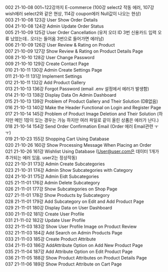 002 21-10-08 001~122강까지 E-commerce (100강 select2 작동 에러, 107강 wish에러 select2와 같은 현상, 114강 coupon에러 Null값이 나오는 현상)  
003 21-10-08 123강 User Show Order Details  
004 21-10-08 124강 Admin Update Order Status  
005 21-10-09 125강 User Order Cancellation (유저 오더 ID 3번 신용카드 입력 오류 났었는데.. 오더는 들어옴 3번으로 들어가면 에러남)  
006 21-10-09 126강 User Review & Rating on Product  
007 21-10-09 127강 Show Review & Rating on Product Details Page  
008 21-10-10 128강 User Change Password  
009 21-10-10 129강 Create Contact Page  
010 21-10-11 130강 Admin Create Settings Page  
011 21-10-11 131강 Implement Settings  
012 21-10-11 132강 Add Product Gallery  
013 21-10-13 136강 Forgot Password (email .env 설정에서 에러가 발생함)   
014 21-10-13 138강 Display Data On Admin Dashboard  
015 21-10-13 139강 Problem of Product Gallery and Their Solution (DB없음)  
016 21-10-13 140강 Make the Header Functional on Login and Register Page  
017 21-10-14 145강 Problem of Product Image Deletion and Their Solution (하지만 메인 1장이 있는 경우는 가능 하지만 여러 파일로 같이 올린 상품은 에러가 난다.)  
018 21-10-14 154강 Send Order Confirmation Email (Order 에러 Email관련 ㅜㅜ)  
019 21-10-23 155강 Shopping Cart Using Database  
020 21-10-26 160강 Show Processing Message When Placing an Order  
021 21-10-26 161강 Wishlist Using Database (User@user.com은 데이터 1개가 추가되는 에러 있음. user2는 정상작동)  
022 21-10-31 173강 Admin Create Subcategories  
023 21-10-31 174강 Admin Show Subcategories with Category  
024 21-10-31 175강 Admin Eidt Subcategories  
025 21-11-01 176강 Admin Delete Subcategory  
026 21-11-01 177강 Show Subcategories on Shop Page  
027 21-11-01 178강 Show Products by Subcategory   
028 21-11-01 179강 Add Subcategory on Edit and Add Product Page  
029 21-11-01 180강 Display Data on User Dashboard  
030 21-11-02 181강 Create User Profile  
031 21-11-02 182강 Update User Profile  
032 21-11-03 183강 Show User Profile Image on Product Review  
032 21-11-03 184강 Add Search on Admin Products Page  
033 21-11-03 185강 Create Product Attribute  
034 21-11-03 186강 AddAttribute Option on Add New Product Page  
035 21-11-04 187강 Add Attribute Option on Edit Product Page  
036 21-11-05 188강 Show Product Attributes on Product Details Page  
037 21-11-06 189강 Show Product Attribute on Cart Page  
